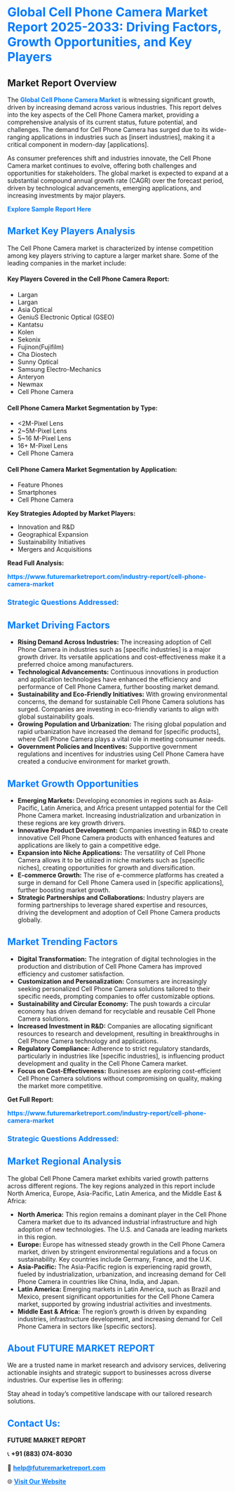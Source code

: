 <h1 style="color: #007BFF;">Global Cell Phone Camera Market Report 2025-2033: Driving Factors, Growth Opportunities, and Key Players</h1>

<section id="overview">
<h2>Market Report Overview</h2>
<p>The <a href="https://www.futuremarketreport.com/industry-report/cell-phone-camera-market" style="color: #007BFF; text-decoration: none;"><strong>Global Cell Phone Camera Market</strong></a> is witnessing significant growth, driven by increasing demand across various industries. This report delves into the key aspects of the Cell Phone Camera market, providing a comprehensive analysis of its current status, future potential, and challenges. The demand for Cell Phone Camera has surged due to its wide-ranging applications in industries such as [insert industries], making it a critical component in modern-day [applications].</p>
<p>As consumer preferences shift and industries innovate, the Cell Phone Camera market continues to evolve, offering both challenges and opportunities for stakeholders. The global market is expected to expand at a substantial compound annual growth rate (CAGR) over the forecast period, driven by technological advancements, emerging applications, and increasing investments by major players.</p>
</section>

<section id="overview">
<p><a href="https://www.futuremarketreport.com/request-sample/reportId=110314" style="color: #007BFF; text-decoration: none;"><strong>Explore Sample Report Here</strong></a></p>
</section>

<section id="key-players">
<h2 style="color: #007BFF;">Market Key Players Analysis</h2>
<p>The Cell Phone Camera market is characterized by intense competition among key players striving to capture a larger market share. Some of the leading companies in the market include:</p>
<h4>Key Players Covered in the Cell Phone Camera Report:</h4>
<ul><li>Largan</li><li>Largan</li><li>Asia Optical</li><li>GeniuS Electronic Optical (GSEO)</li><li>Kantatsu</li><li>Kolen</li><li>Sekonix</li><li>Fujinon(Fujifilm)</li><li>Cha Diostech</li><li>Sunny Optical</li><li>Samsung Electro-Mechanics</li><li>Anteryon</li><li>Newmax</li><li>Cell Phone Camera</li></ul>
<h4>Cell Phone Camera Market Segmentation by Type:</h4>
<ul><li>&lt;2M-Pixel Lens</li><li>2~5M-Pixel Lens</li><li>5~16 M-Pixel Lens</li><li>16+ M-Pixel Lens</li><li>Cell Phone Camera</li></ul>

<h4>Cell Phone Camera Market Segmentation by Application:</h4>
<ul><li>Feature Phones</li><li>Smartphones</li><li>Cell Phone Camera</li></ul>
<p><strong>Key Strategies Adopted by Market Players:</strong></p>
<ul>
<li>Innovation and R&D</li>
<li>Geographical Expansion</li>
<li>Sustainability Initiatives</li>
<li>Mergers and Acquisitions</li>
</ul>
</section>

<section>
<p><strong>Read Full Analysis: </strong></p><a href="https://www.futuremarketreport.com/industry-report/cell-phone-camera-market" style="color: #007BFF; text-decoration: none;"><strong>https://www.futuremarketreport.com/industry-report/cell-phone-camera-market</strong></a>
<h3 style="color: #007BFF;">Strategic Questions Addressed:</h3>
</section>

<section id="driving-factors">
<h2 style="color: #007BFF;">Market Driving Factors</h2>
<ul>
<li><strong>Rising Demand Across Industries:</strong> The increasing adoption of Cell Phone Camera in industries such as [specific industries] is a major growth driver. Its versatile applications and cost-effectiveness make it a preferred choice among manufacturers.</li>
<li><strong>Technological Advancements:</strong> Continuous innovations in production and application technologies have enhanced the efficiency and performance of Cell Phone Camera, further boosting market demand.</li>
<li><strong>Sustainability and Eco-Friendly Initiatives:</strong> With growing environmental concerns, the demand for sustainable Cell Phone Camera solutions has surged. Companies are investing in eco-friendly variants to align with global sustainability goals.</li>
<li><strong>Growing Population and Urbanization:</strong> The rising global population and rapid urbanization have increased the demand for [specific products], where Cell Phone Camera plays a vital role in meeting consumer needs.</li>
<li><strong>Government Policies and Incentives:</strong> Supportive government regulations and incentives for industries using Cell Phone Camera have created a conducive environment for market growth.</li>
</ul>
</section>

<section id="growth-opportunities">
<h2 style="color: #007BFF;">Market Growth Opportunities</h2>
<ul>
<li><strong>Emerging Markets:</strong> Developing economies in regions such as Asia-Pacific, Latin America, and Africa present untapped potential for the Cell Phone Camera market. Increasing industrialization and urbanization in these regions are key growth drivers.</li>
<li><strong>Innovative Product Development:</strong> Companies investing in R&D to create innovative Cell Phone Camera products with enhanced features and applications are likely to gain a competitive edge.</li>
<li><strong>Expansion into Niche Applications:</strong> The versatility of Cell Phone Camera allows it to be utilized in niche markets such as [specific niches], creating opportunities for growth and diversification.</li>
<li><strong>E-commerce Growth:</strong> The rise of e-commerce platforms has created a surge in demand for Cell Phone Camera used in [specific applications], further boosting market growth.</li>
<li><strong>Strategic Partnerships and Collaborations:</strong> Industry players are forming partnerships to leverage shared expertise and resources, driving the development and adoption of Cell Phone Camera products globally.</li>
</ul>
</section>

<section id="trending-factors">
<h2 style="color: #007BFF;">Market Trending Factors</h2>
<ul>
<li><strong>Digital Transformation:</strong> The integration of digital technologies in the production and distribution of Cell Phone Camera has improved efficiency and customer satisfaction.</li>
<li><strong>Customization and Personalization:</strong> Consumers are increasingly seeking personalized Cell Phone Camera solutions tailored to their specific needs, prompting companies to offer customizable options.</li>
<li><strong>Sustainability and Circular Economy:</strong> The push towards a circular economy has driven demand for recyclable and reusable Cell Phone Camera solutions.</li>
<li><strong>Increased Investment in R&D:</strong> Companies are allocating significant resources to research and development, resulting in breakthroughs in Cell Phone Camera technology and applications.</li>
<li><strong>Regulatory Compliance:</strong> Adherence to strict regulatory standards, particularly in industries like [specific industries], is influencing product development and quality in the Cell Phone Camera market.</li>
<li><strong>Focus on Cost-Effectiveness:</strong> Businesses are exploring cost-efficient Cell Phone Camera solutions without compromising on quality, making the market more competitive.</li>
</ul>
</section>

<section>
<p><strong>Get Full Report: </strong></p><a href="https://www.futuremarketreport.com/industry-report/cell-phone-camera-market" style="color: #007BFF; text-decoration: none;"><strong>https://www.futuremarketreport.com/industry-report/cell-phone-camera-market</strong></a>
<h3 style="color: #007BFF;">Strategic Questions Addressed:</h3>
</section>


<section id="regional-analysis">
<h2 style="color: #007BFF;">Market Regional Analysis</h2>
<p>The global Cell Phone Camera market exhibits varied growth patterns across different regions. The key regions analyzed in this report include North America, Europe, Asia-Pacific, Latin America, and the Middle East & Africa:</p>
<ul>
<li><strong>North America:</strong> This region remains a dominant player in the Cell Phone Camera market due to its advanced industrial infrastructure and high adoption of new technologies. The U.S. and Canada are leading markets in this region.</li>
<li><strong>Europe:</strong> Europe has witnessed steady growth in the Cell Phone Camera market, driven by stringent environmental regulations and a focus on sustainability. Key countries include Germany, France, and the U.K.</li>
<li><strong>Asia-Pacific:</strong> The Asia-Pacific region is experiencing rapid growth, fueled by industrialization, urbanization, and increasing demand for Cell Phone Camera in countries like China, India, and Japan.</li>
<li><strong>Latin America:</strong> Emerging markets in Latin America, such as Brazil and Mexico, present significant opportunities for the Cell Phone Camera market, supported by growing industrial activities and investments.</li>
<li><strong>Middle East & Africa:</strong> The region’s growth is driven by expanding industries, infrastructure development, and increasing demand for Cell Phone Camera in sectors like [specific sectors].</li>
</ul>
</section>

<footer>
<h2 style="color: #007BFF;">About FUTURE MARKET REPORT</h2>
<p>We are a trusted name in market research and advisory services, delivering actionable insights and strategic support to businesses across diverse industries. Our expertise lies in offering:</p>

<p>Stay ahead in today’s competitive landscape with our tailored research solutions.</p>

<h2 style="color: #007BFF;">Contact Us:</h2>
<p><strong>FUTURE MARKET REPORT</strong></p>
<p>📞 <strong>+91 (883) 074-8030</strong></p>
<p>📧 <strong><a href="mailto:help@futuremarketreport.com" style="color: #007BFF;">help@futuremarketreport.com</a></strong></p>
<p>🌐 <strong><a href="https://www.futuremarketreport.com/" style="color: #007BFF;">Visit Our Website</a></strong></p>
</footer>